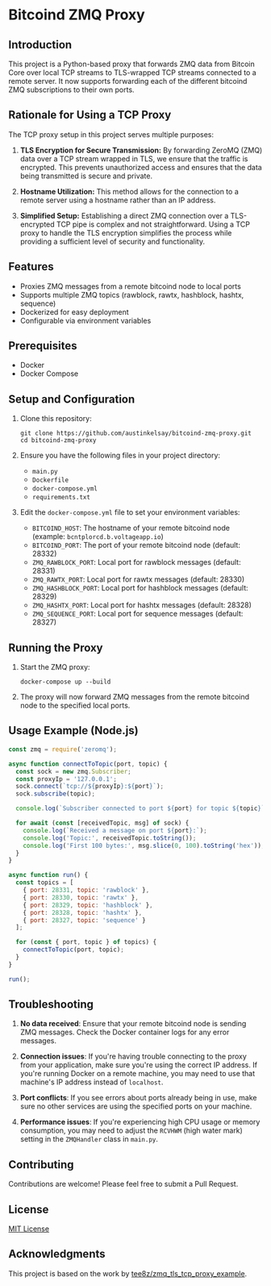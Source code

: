# Bitcoind ZMQ Proxy

## Introduction
This project is a Python-based proxy that forwards ZMQ data from Bitcoin Core over local TCP streams to TLS-wrapped TCP streams connected to a remote server. It now supports forwarding each of the different bitcoind ZMQ subscriptions to their own ports.

## Rationale for Using a TCP Proxy
The TCP proxy setup in this project serves multiple purposes:

1. **TLS Encryption for Secure Transmission:** By forwarding ZeroMQ (ZMQ) data over a TCP stream wrapped in TLS, we ensure that the traffic is encrypted. This prevents unauthorized access and ensures that the data being transmitted is secure and private.

2. **Hostname Utilization:** This method allows for the connection to a remote server using a hostname rather than an IP address.

3. **Simplified Setup:** Establishing a direct ZMQ connection over a TLS-encrypted TCP pipe is complex and not straightforward. Using a TCP proxy to handle the TLS encryption simplifies the process while providing a sufficient level of security and functionality.

## Features
- Proxies ZMQ messages from a remote bitcoind node to local ports
- Supports multiple ZMQ topics (rawblock, rawtx, hashblock, hashtx, sequence)
- Dockerized for easy deployment
- Configurable via environment variables

## Prerequisites
- Docker
- Docker Compose

## Setup and Configuration

1. Clone this repository:
   ```
   git clone https://github.com/austinkelsay/bitcoind-zmq-proxy.git
   cd bitcoind-zmq-proxy
   ```

2. Ensure you have the following files in your project directory:
   - `main.py`
   - `Dockerfile`
   - `docker-compose.yml`
   - `requirements.txt`

3. Edit the `docker-compose.yml` file to set your environment variables:

   - `BITCOIND_HOST`: The hostname of your remote bitcoind node (example: `bcntplorcd.b.voltageapp.io`)
   - `BITCOIND_PORT`: The port of your remote bitcoind node (default: 28332)
   - `ZMQ_RAWBLOCK_PORT`: Local port for rawblock messages (default: 28331)
   - `ZMQ_RAWTX_PORT`: Local port for rawtx messages (default: 28330)
   - `ZMQ_HASHBLOCK_PORT`: Local port for hashblock messages (default: 28329)
   - `ZMQ_HASHTX_PORT`: Local port for hashtx messages (default: 28328)
   - `ZMQ_SEQUENCE_PORT`: Local port for sequence messages (default: 28327)

## Running the Proxy

1. Start the ZMQ proxy:
   ```
   docker-compose up --build
   ```

2. The proxy will now forward ZMQ messages from the remote bitcoind node to the specified local ports.

## Usage Example (Node.js)

```javascript
const zmq = require('zeromq');

async function connectToTopic(port, topic) {
  const sock = new zmq.Subscriber;
  const proxyIp = '127.0.0.1';
  sock.connect(`tcp://${proxyIp}:${port}`);
  sock.subscribe(topic);

  console.log(`Subscriber connected to port ${port} for topic ${topic}`);

  for await (const [receivedTopic, msg] of sock) {
    console.log(`Received a message on port ${port}:`);
    console.log('Topic:', receivedTopic.toString());
    console.log('First 100 bytes:', msg.slice(0, 100).toString('hex'));
  }
}

async function run() {
  const topics = [
    { port: 28331, topic: 'rawblock' },
    { port: 28330, topic: 'rawtx' },
    { port: 28329, topic: 'hashblock' },
    { port: 28328, topic: 'hashtx' },
    { port: 28327, topic: 'sequence' }
  ];

  for (const { port, topic } of topics) {
    connectToTopic(port, topic);
  }
}

run();
```

## Troubleshooting

1. **No data received**: Ensure that your remote bitcoind node is sending ZMQ messages. Check the Docker container logs for any error messages.

2. **Connection issues**: If you're having trouble connecting to the proxy from your application, make sure you're using the correct IP address. If you're running Docker on a remote machine, you may need to use that machine's IP address instead of `localhost`.

3. **Port conflicts**: If you see errors about ports already being in use, make sure no other services are using the specified ports on your machine.

4. **Performance issues**: If you're experiencing high CPU usage or memory consumption, you may need to adjust the `RCVHWM` (high water mark) setting in the `ZMQHandler` class in `main.py`.

## Contributing
Contributions are welcome! Please feel free to submit a Pull Request.

## License
[MIT License](https://opensource.org/licenses/MIT)

## Acknowledgments
This project is based on the work by [tee8z/zmq_tls_tcp_proxy_example](https://github.com/tee8z/zmq_tls_tcp_proxy_example).
